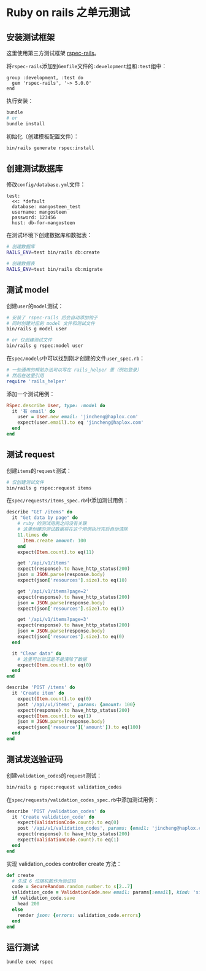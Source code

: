 # Ruby on rails 之单元测试

## 安装测试框架

这里使用第三方测试框架 [rspec-rails](https://github.com/rspec/rspec-rails)。

将`rspec-rails`添加到`Gemfile`文件的`:development`组和`:test`组中：

```
group :development, :test do
  gem 'rspec-rails', '~> 5.0.0'
end
```

执行安装：

```bash
bundle
# or
bundle install
```

初始化（创建模板配置文件）：

```bash
bin/rails generate rspec:install
```


## 创建测试数据库

修改`config/database.yml`文件：

```
test:
  <<: *default
  database: mangosteen_test
  username: mangosteen
  password: 123456
  host: db-for-mangosteen
```

在测试环境下创建数据库和数据表：

```bash
# 创建数据库
RAILS_ENV=test bin/rails db:create

# 创建数据表
RAILS_ENV=test bin/rails db:migrate
```


## 测试 model

创建`user`的`model`测试：

```bash
# 安装了 rspec-rails 后会自动添加钩子
# 同时创建对应的 model 文件和测试文件
bin/rails g model user

# or 仅创建测试文件
bin/rails g rspec:model user
```

在`spec/models`中可以找到刚才创建的文件`user_spec.rb`：

```ruby
# 一些通用的帮助办法可以写在 rails_helper 里（例如登录）
# 然后在这里引用
require 'rails_helper'
```

添加一个测试用例：

```ruby
RSpec.describe User, type: :model do
  it '有 email' do
    user = User.new email: 'jincheng@haplox.com'
    expect(user.email).to eq 'jincheng@haplox.com'
  end
end
```


## 测试 request

创建`items`的`request`测试：

```bash
# 仅创建测试文件
bin/rails g rspec:request items
```

在`spec/requests/items_spec.rb`中添加测试用例：

```ruby
describe "GET /items" do
  it "Get data by page" do
    # ruby 的测试用例之间没有关联
    # 这里创建的测试数据将在这个用例执行完后自动清除
    11.times do
      Item.create amount: 100
    end
    expect(Item.count).to eq(11)

    get '/api/v1/items'
    expect(response).to have_http_status(200)
    json = JSON.parse(response.body)
    expect(json['resources'].size).to eq(10)

    get '/api/v1/items?page=2'
    expect(response).to have_http_status(200)
    json = JSON.parse(response.body)
    expect(json['resources'].size).to eq(1)

    get '/api/v1/items?page=3'
    expect(response).to have_http_status(200)
    json = JSON.parse(response.body)
    expect(json['resources'].size).to eq(0)
  end

  it "Clear data" do
    # 这里可以验证是不是清除了数据
    expect(Item.count).to eq(0)
  end
end

describe 'POST /items' do
  it 'Create item' do
    expect(Item.count).to eq(0)
    post '/api/v1/items', params: {amount: 100}
    expect(response).to have_http_status(200)
    expect(Item.count).to eq(1)
    json = JSON.parse(response.body)
    expect(json['resource']['amount']).to eq(100)
  end
end
```


## 测试发送验证码

创建`validation_codes`的`request`测试：

```bash
bin/rails g rspec:request validation_codes
```

在`spec/requests/validation_codes_spec.rb`中添加测试用例：

```ruby
describe 'POST /validation_codes' do
  it 'Create validation_code' do
    expect(ValidationCode.count).to eq(0)
    post '/api/v1/validation_codes', params: {email: 'jincheng@haplox.com'}
    expect(response).to have_http_status(200)
    expect(ValidationCode.count).to eq(1)
  end
end
```

实现 validation_codes controller create 方法：

```ruby
def create
  # 生成 6 位随机数作为验证码
  code = SecureRandom.random_number.to_s[2..7]
  validation_code = ValidationCode.new email: params[:email], kind: 'sign_in', code: code
  if validation_code.save
    head 200
  else
    render json: {errors: validation_code.errors}
  end
end
```


## 运行测试

```bash
bundle exec rspec
```